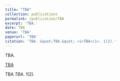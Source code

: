 ```yaml
---
title: "TBA"
collection: publications
permalink: /publication/TBA
excerpt: 'TBA.'
date: TBA
venue: 'TBA'
paperurl: 'TBA'
citation: 'TBA. &quot;TBA.&quot; <i>TBA</i>. 1(2).'
---
```

TBA.

[TBA](TBA)

TBA <i>TBA</i>. 1(2).
